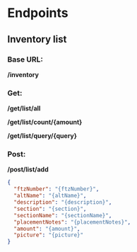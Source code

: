 # Endpoints

## Inventory list

### Base URL:
**/inventory**

### Get:
**/get/list/all**

**/get/list/count/{amount}**

**/get/list/query/{query}**

### Post:
**/post/list/add**
```json
{
  "ftzNumber": "{ftzNumber}",
  "altName": "{altName}",
  "description": "{description}",
  "section": "{section}",
  "sectionName": "{sectionName}",
  "placementNotes": "{placementNotes}",
  "amount": "{amount}",
  "picture": "{picture}"
}
```
